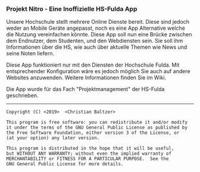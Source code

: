 ### Projekt Nitro - Eine Inoffizielle HS-Fulda App 

Unsere Hochschule stellt mehrere Online Dienste bereit. Diese sind jedoch weder an Mobile Geräte angepasst, noch es eine App Alternative welche die Nutzung vereinfachen könnte. Diese App soll nun eine Brücke zwischen dem Endnutzer, dem Studenten, und den Webdiensten sein. Sie soll ihm Informationen über die HS, wie auch über aktuelle Themen wie News und seine Noten liefern.

Diese App funktioniert nur mit den Diensten der Hochschule Fulda. Mit entsprechender Konfiguration wäre es jedoch möglich Sie auch auf andere Websites anzuwenden.
Weitere Informationen finden Sie im Wiki.

Die App wurde für das Fach "Projektmanagement" der HS-Fulda geschrieben.

***
    Copyright (C) <2019>  <Christian Baltzer>

    This program is free software: you can redistribute it and/or modify
    it under the terms of the GNU General Public License as published by
    the Free Software Foundation, either version 3 of the License, or
    (at your option) any later version.

    This program is distributed in the hope that it will be useful,
    but WITHOUT ANY WARRANTY; without even the implied warranty of
    MERCHANTABILITY or FITNESS FOR A PARTICULAR PURPOSE.  See the
    GNU General Public License for more details.
